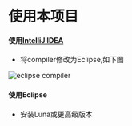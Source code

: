 # 使用本项目 #

#### 使用[IntelliJ IDEA](https://www.jetbrains.com/idea/) ####

- 将compiler修改为Eclipse,如下图

![eclipse compiler](https://cloud.githubusercontent.com/assets/4927589/14228367/6fce184e-f91b-11e5-837c-2673446d24ea.png)

#### 使用Eclipse ####

- 安装Luna或更高级版本
